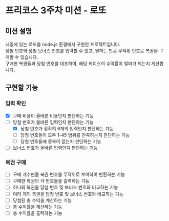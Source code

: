 # 프리코스 3주차 미션 - 로또

## 미션 설명  
시중에 있는 로또를 node.js 환경에서 구현한 프로젝트입니다.  
당첨 번호와 당첨 보너스 번호를 입력할 수 있고, 원하는 만큼 무작위 번호로 복권을 구매할 수 있습니다.  
구매한 복권들과 당첨 번호를 대조하여, 해당 케이스의 수익률이 얼마가 되는지 계산합니다.  
  
## 구현할 기능  
### 입력 확인  
- [x] 구매 비용이 올바른 비용인지 판단하는 기능  
- [ ] 당첨 번호가 올바른 입력인지 판단하는 기능  
    - [x] 당첨 번호가 정확히 6개의 입력인지 판단하는 기능  
    - [ ] 당첨 번호들이 모두 1-45 범위를 만족하는지 판단하는 기능  
    - [ ] 당첨 번호들에 중복이 없는지 판단하는 기능  
- [ ] 보너스 번호가 올바른 입력인지 판단하는 기능  
  
### 복권 구매  
- [ ] 구매 개수만큼 복권 번호를 무작위로 부여하여 반환하는 기능  
- [ ] 구매한 복권의 각 번호들을 출력하는 기능  
- [ ] 하나의 복권을 당첨 번호 및 보너스 번호와 비교하는 기능  
- [ ] 여러 개의 복권을 당첨 번호 및 보너스 번호와 비교하는 기능  
- [ ] 당첨된 총 수익을 계산하는 기능  
- [ ] 총 수익률을 계산하는 기능  
- [ ] 총 수익률을 출력하는 기능  